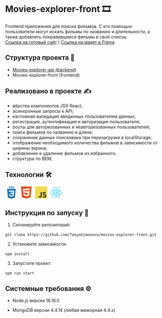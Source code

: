 # Movies-explorer-front 🎞
Frontend приложения для поиска фильмов. С его помощью пользователи могут искать фильмы по названию и длительности, а также добавлять понравившиеся фильмы в свой список.  
[Ссылка на готовый сайт](https://movies-explorer.pnk.nomoredomainswork.ru) | [Ссылка на макет в Figma](https://www.figma.com/file/6FMWkB94wE7KTkcCgUXtnC/%D0%94%D0%B8%D0%BF%D0%BB%D0%BE%D0%BC%D0%BD%D1%8B%D0%B9-%D0%BF%D1%80%D0%BE%D0%B5%D0%BA%D1%82?type=design&node-id=891-3857&mode=design&t=LsDBX72q3i2a6n2t-0) 

## Структура проекта 📖

* [Movies-explorer-api (backend)](https://github.com/TanyaSimonova/movies-explorer-api.git)  
* Movies-explorer-front (frontend) 

## Реализовано в проекте ✍

* вёрстка компонентов JSX React;
* асинхронные запросы к API;
* кастомная валидация введенных пользователем данных;
* регистрация, аутентификация и авторизация пользователя;
* роуты для авторизованных и неавторизованных пользователей;
* поиск фильмов по названию и длине;
* сохранение данных поисковика при перезагрузке в localStorage;
* отображение необходимого количества фильмов в зависимости от ширины экрана;
* добавление и удаление фильмов из избранного;
* структура по BEM;

## Технологии 🛠

  <img src="https://github.com/devicons/devicon/blob/master/icons/css3/css3-plain-wordmark.svg"  title="CSS3" alt="CSS" width="40" height="40"/>&nbsp;
  <img src="https://github.com/devicons/devicon/blob/master/icons/html5/html5-original.svg" title="HTML5" alt="HTML" width="40" height="40"/>&nbsp;
  <img src="https://github.com/devicons/devicon/blob/master/icons/javascript/javascript-original.svg" title="JavaScript" alt="JavaScript" width="40" height="40"/>&nbsp;
  <img src="https://github.com/devicons/devicon/blob/master/icons/react/react-original.svg" title="React" alt="React" width="40" height="40"/>&nbsp;

## Инструкция по запуску 🏁

1. Склонируйте репозиторий:

  ``
  git clone https://github.com/TanyaSimonova/movies-explorer-front.git
  ``

2. Установите зависимости:
   
``
npm install
`` 

3. Запустите проект:

``
npm run start
``

## Системные требования ⚙

- Node.js версии 18.16.0  

- MongoDB версии 4.4.14 (любая мажорная 4.4.х)


